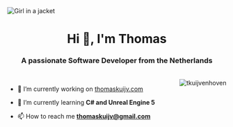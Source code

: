 <img src="https://cdn.discordapp.com/attachments/1054355603549589557/1054359872973570088/image_30.png" alt="Girl in a jacket">

<h1 align="center">Hi 👋, I'm Thomas</h1>
<h3 align="center">A passionate Software Developer from the Netherlands</h3>
<br>
<img align="right" src="https://github-readme-stats.vercel.app/api/top-langs?username=tkuijvenhoven&show_icons=true&locale=en&layout=compact" alt="tkuijvenhoven" />

- 🔭 I’m currently working on [thomaskuijv.com](thomaskuijv.com)

- 🌱 I’m currently learning **C# and Unreal Engine 5**

- 📫 How to reach me **thomaskuijv@gmail.com**
